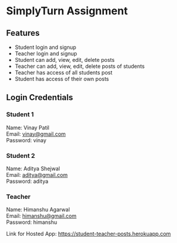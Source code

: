 # SimplyTurn Assignment

## Features
* Student login and signup
* Teacher login and signup
* Student can add, view, edit, delete posts
* Teacher can add, view, edit, delete posts of students
* Teacher has access of all students post
* Student has access of their own posts

## Login Credentials
### Student 1
Name: Vinay Patil  
Email: vinay@gmail.com  
Password: vinay  

### Student 2
Name: Aditya Shejwal  
Email: aditya@gmail.com  
Password: aditya  

### Teacher
Name: Himanshu Agarwal  
Email: himanshu@gmail.com  
Password: himanshu  

Link for Hosted App: https://student-teacher-posts.herokuapp.com